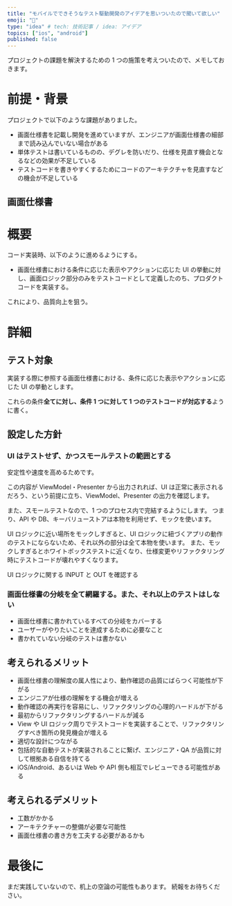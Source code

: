 ```yaml
---
title: "モバイルでできそうなテスト駆動開発のアイデアを思いついたので聞いて欲しい"
emoji: "🌟"
type: "idea" # tech: 技術記事 / idea: アイデア
topics: ["ios", "android"]
published: false
---
```


プロジェクトの課題を解決するための 1 つの施策を考えついたので、メモしておきます。

# 前提・背景

プロジェクトで以下のような課題がありました。

- 画面仕様書を記載し開発を進めていますが、エンジニアが画面仕様書の細部まで読み込んでいない場合がある
- 単体テストは書いているものの、デグレを防いだり、仕様を見直す機会となるなどの効果が不足している
- テストコードを書きやすくするためにコードのアーキテクチャを見直すなどの機会が不足している

## 画面仕様書

# 概要

コード実装時、以下のように進めるようにする。

- 画面仕様書における条件に応じた表示やアクションに応じた UI の挙動に対し、画面ロジック部分のみをテストコードとして定義したのち、プロダクトコードを実装する。

これにより、品質向上を狙う。

# 詳細

## テスト対象

実装する際に参照する画面仕様書における、条件に応じた表示やアクションに応じた UI の挙動とします。

これらの条件**全てに対し、条件 1 つに対して 1 つのテストコードが対応する**ように書く。

## 設定した方針

### UI はテストせず、かつスモールテストの範囲とする

安定性や速度を高めるためです。

この内容が ViewModel・Presenter から出力されれば、UI は正常に表示されるだろう、という前提に立ち、ViewModel、Presenter の出力を確認します。

また、スモールテストなので、1 つのプロセス内で完結するようにします。
つまり、API や DB、キーバリューストアは本物を利用せず、モックを使います。

UI ロジックに近い場所をモックしすぎると、UI ロジックに紐づくアプリの動作のテストにならないため、それ以外の部分は全て本物を使います。
また、モックしすぎるとホワイトボックステストに近くなり、仕様変更やリファクタリング時にテストコードが壊れやすくなります。

UI ロジックに関する INPUT と OUT を確認する

### 画面仕様書の分岐を全て網羅する。また、それ以上のテストはしない

- 画面仕様書に書かれているすべての分岐をカバーする
- ユーザーがやりたいことを達成するために必要なこと
- 書かれていない分岐のテストは書かない

## 考えられるメリット

- 画面仕様書の理解度の属人性により、動作確認の品質にばらつく可能性が下がる
- エンジニアが仕様の理解をする機会が増える
- 動作確認の再実行を容易にし、リファクタリングの心理的ハードルが下がる
- 最初からリファクタリングするハードルが減る
- View や UI ロジック周りでテストコードを実装することで、リファクタリングすべき箇所の発見機会が増える
- 適切な設計につながる
- 包括的な自動テストが実装されることに繋げ、エンジニア・QA が品質に対して根拠ある自信を持てる
- iOS/Android、あるいは Web や API 側も相互でレビューできる可能性がある

## 考えられるデメリット

- 工数がかかる
- アーキテクチャーの整備が必要な可能性
- 画面仕様書の書き方を工夫する必要があるかも

# 最後に

まだ実践していないので、机上の空論の可能性もあります。
続報をお待ちください。
